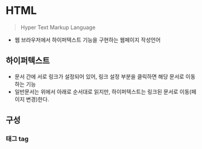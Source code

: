# HTML
> Hyper Text Markup Language

* 웹 브라우저에서 하이퍼텍스트 기능을 구현하는 웹페이지 작성언어

## 하이퍼텍스트
* 문서 간에 서로 링크가 설정되어 있어, 링크 설정 부분을 클릭하면 해당 문서로 이동하는 기능
* 일반문서는 위에서 아래로 순서대로 읽지만, 하이퍼텍스트는 링크된 문서로 이동(페이지 변경)한다.

## 구성

### 태그 tag